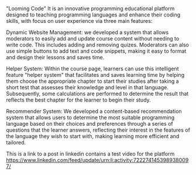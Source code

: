 "Looming Code" It is an innovative programming educational platform designed to teaching programming languages and enhance their coding skills, with focus on user experience via three main features:

Dynamic Website Management: we developed a system that allows moderators to easily add and update course content without needing to write code. This includes adding and removing quizes. Moderators can also use simple buttons to add text and code snippets, making it easy to format and design their lessons and saves time.

Helper System: Within the course page, learners can use this intelligent feature "helper system" that facilitates and saves learning time by helping them choose the appropriate chapter to start their studies after taking a short test that assesses their knowledge and level in that language. Subsequently, some calculations are performed to determine the result that reflects the best chapter for the learner to begin their study.

Recommender System: We developed a content-based recommendation system that allows users to determine the most suitable programming language based on their choices and preferences through a series of questions that the learner answers, reflecting their interest in the features of the language they wish to start with, making learning more efficient and tailored.


This is a link to a post in linkedin contains a test video for the platform
https://www.linkedin.com/feed/update/urn:li:activity:7222741453989380097/
